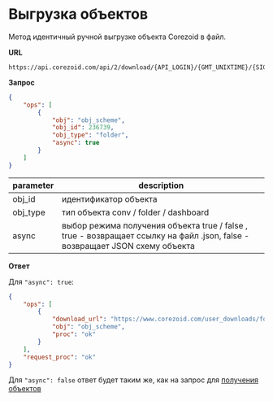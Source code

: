 # Выгрузка объектов

Метод идентичный ручной выгрузке объекта Corezoid в файл.

**URL**

```
https://api.corezoid.com/api/2/download/{API_LOGIN}/{GMT_UNIXTIME}/{SIGNATURE}
```

**Запрос**

```json
{
    "ops": [
        {
            "obj": "obj_scheme",
            "obj_id": 236739,
            "obj_type": "folder",
            "async": true
        }
    ]
}
```

| parameter | description |
| --- | --- |
| obj_id | идентификатор объекта |
| obj_type |тип объекта conv / folder / dashboard |
| async | выбор режима получения объекта true / false , true - возвращает ссылку на файл .json, false - возвращает  JSON схему объекта |

**Ответ**

Для `"async": true`:

```json
{
    "ops": [
        {
            "download_url": "https://www.corezoid.com/user_downloads/folder_236739_1540473741.json",
            "obj": "obj_scheme",
            "proc": "ok"
        }
    ],
    "request_proc": "ok"
}
```

Для `"async": false` ответ будет таким же, как на запрос для [получения объектов](#получение-объектов)
